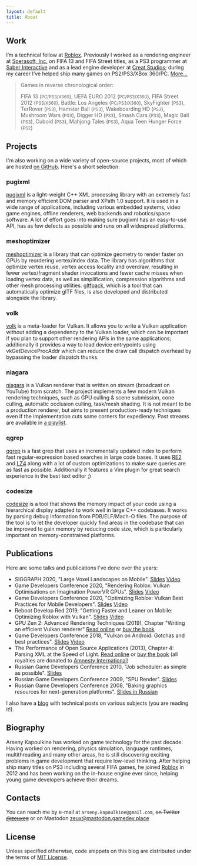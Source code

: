 ```yaml
---
layout: default
title: About
---
```

## Work

I’m a technical fellow at [Roblox](https://corp.roblox.com/). Previously I worked as a rendering engineer at [Sperasoft, Inc.](https://sperasoft.com/) on FIFA 13 and FIFA Street titles, as a PS3 programmer at [Saber Interactive](https://saber.games/) and as a lead engine developer at [Creat Studios](https://en.wikipedia.org/wiki/List_of_games_developed_by_Creat_Studios); during my career I’ve helped ship many games on PS2/PS3/XBox 360/PC. [More...](/resume/)

> Games in reverse chronological order:
>
> FIFA 13 (<small>PC/PS3/X360</small>),
> UEFA EURO 2012 (<small>PC/PS3/X360</small>),
> FIFA Street 2012 (<small>PS3/X360</small>),
> Battle: Los Angeles (<small>PC/PS3/X360</small>),
> SkyFighter (<small>PS3</small>),
> TerRover (<small>PS3</small>),
> Hamster Ball (<small>PS3</small>),
> Wakeboarding HD (<small>PS3</small>),
> Mushroom Wars (<small>PS3</small>),
> Digger HD (<small>PS3</small>),
> Smash Cars (<small>PS3</small>),
> Magic Ball (<small>PS3</small>),
> Cuboid (<small>PS3</small>),
> Mahjong Tales (<small>PS3</small>),
> Aqua Teen Hunger Force (<small>PS2</small>)

## Projects

I'm also working on a wide variety of open-source projects, most of which are hosted [on GitHub](https://github.com/zeux/). Here's a short selection:

### pugixml

[pugixml](https://pugixml.org/) is a light-weight C++ XML processing library with an extremely fast and memory efficient DOM parser and XPath 1.0 support. It is used in a wide range of applications, including various embedded systems, video game engines, offline renderers, web backends and robotics/space software. A lot of effort goes into making sure pugixml has an easy-to-use API, has as few defects as possible and runs on all widespread platforms.

### meshoptimizer

[meshoptimizer](https://github.com/zeux/meshoptimizer) is a library that can optimize geometry to render faster on GPUs by reordering vertex/index data. The library has algorithms that optimize vertex reuse, vertex access locality and overdraw, resulting in fewer vertex/fragment shader invocations and fewer cache misses when loading vertex data, as well as simplification, compression algorithms and other mesh processing utilities. [gltfpack](https://github.com/zeux/meshoptimizer/tree/master/gltf#readme), which is a tool that can automatically optimize glTF files, is also developed and distributed alongside the library.

### volk

[volk](https://github.com/zeux/volk) is a meta-loader for Vulkan. It allows you to write a Vulkan application without adding a dependency to the Vulkan loader, which can be important if you plan to support other rendering APIs in the same applications; additionally it provides a way to load device entrypoints using vkGetDeviceProcAddr which can reduce the draw call dispatch overhead by bypassing the loader dispatch thunks.

### niagara

[niagara](https://github.com/zeux/niagara) is a Vulkan renderer that is written on stream (broadcast on YouTube) from scratch. The project implements a few modern Vulkan rendering techniques, such as GPU culling & scene submission, cone culling, automatic occlusion culling, task/mesh shading. It is not meant to be a production renderer, but aims to present production-ready techniques even if the implementation cuts some corners for expediency. Past streams are available in [a playlist](https://www.youtube.com/playlist?list=PL0JVLUVCkk-l7CWCn3-cdftR0oajugYvd).

### qgrep

[qgrep](https://github.com/zeux/qgrep) is a fast grep that uses an incrementally updated index to perform fast regular-expression based searches in large code bases. It uses [RE2](https://github.com/google/re2) and [LZ4](https://github.com/lz4/lz4) along with a lot of custom optimizations to make sure queries are as fast as possible. Additionally it features a Vim plugin for great search experience in the best text editor ;)

### codesize

[codesize](https://github.com/zeux/codesize) is a tool that shows the memory impact of your code using a hierarchical display adapted to work well in large C++ codebases. It works by parsing debug information from PDB/ELF/Mach-O files. The purpose of the tool is to let the developer quickly find areas in the codebase that can be improved to gain memory by reducing code size, which is particularly important on memory-constrained platforms.

## Publications

Here are some talks and publications I've done over the years:

* SIGGRAPH 2020, "Large Voxel Landscapes on Mobile". [Slides](/data/siggraph2020.pdf) [Video](https://www.youtube.com/watch?v=LktNeVkofKU)
* Game Developers Conference 2020, "Rendering Roblox: Vulkan Optimisations on Imagination PowerVR GPUs". [Slides](/data/gdc2020_pvr.pdf) [Video](https://www.gdcvault.com/play/1026753/Rendering-Roblox-Vulkan-Optimisations-on)
* Game Developers Conference 2020, "Optimizing Roblox: Vulkan Best Practices for Mobile Developers". [Slides](/data/gdc2020_arm.pdf) [Video](https://www.youtube.com/watch?v=BXlo09Kbp2k)
* Reboot Develop Red 2019, "Getting Faster and Leaner on Mobile: Optimizing Roblox with Vulkan". [Slides](/data/reboot2019.pdf) [Video](https://www.youtube.com/watch?v=hPW5ckkqiqA)
* GPU Zen 2: Advanced Rendering Techniques (2019), Chapter "Writing an efficient Vulkan renderer" [Read online](/2020/02/27/writing-an-efficient-vulkan-renderer/) or [buy the book](https://www.amazon.com/GPU-Zen-Advanced-Rendering-Techniques/dp/179758314X)
* Game Developers Conference 2018, "Vulkan on Android: Gotchas and best practices". [Slides](/data/gdc2018.pdf) [Video](https://www.youtube.com/watch?v=Aeo62YzofGc)
* The Performance of Open Source Applications (2013), Chapter 4: Parsing XML at the Speed of Light. [Read online](https://aosabook.org/en/posa/parsing-xml-at-the-speed-of-light.html) or [buy the book](https://aosabook.org/en/buy.html#posa) (all royalties are donated to [Amnesty International](https://www.amnesty.org/))
* Russian Game Developers Conference 2010, "Job scheduler: as simple as possible". [Slides](/data/kri2010_en.pdf)
* Russian Game Developers Conference 2009, "SPU Render". [Slides](/data/kri2009_en.pdf)
* Russian Game Developers Conference 2008, "Baking graphics resources for next-generation platforms". [Slides in Russian](/data/kri2008.pdf)

I also have a [blog](https://zeux.io) with technical posts on various subjects (you are reading it!).

## Biography

Arseny Kapoulkine has worked on game technology for the past decade. Having worked on rendering, physics simulation, language runtimes, multithreading and many other areas, he is still discovering exciting problems in game development that require low-level thinking. After helping ship many titles on PS3 including several FIFA games, he joined [Roblox](https://corp.roblox.com/) in 2012 and has been working on the in-house engine ever since, helping young game developers achieve their dreams.

## Contacts

You can reach me by e-mail at `arseny.kapoulkine@gmail.com`, ~~on Twitter [@zeuxcg](https://twitter.com/zeuxcg)~~ or on Mastodon [zeux@mastodon.gamedev.place](https://mastodon.gamedev.place/@zeux)

## License

Unless specified otherwise, code snippets on this blog are distributed under the terms of [MIT License](https://opensource.org/licenses/MIT).
